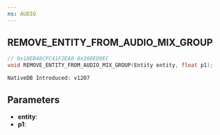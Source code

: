 ```yaml
---
ns: AUDIO
---
```

## REMOVE_ENTITY_FROM_AUDIO_MIX_GROUP

```c
// 0x18EB48CFC41F2EA0 0x308ED0EC
void REMOVE_ENTITY_FROM_AUDIO_MIX_GROUP(Entity entity, float p1);
```

```
NativeDB Introduced: v1207
```

## Parameters
* **entity**:
* **p1**:
